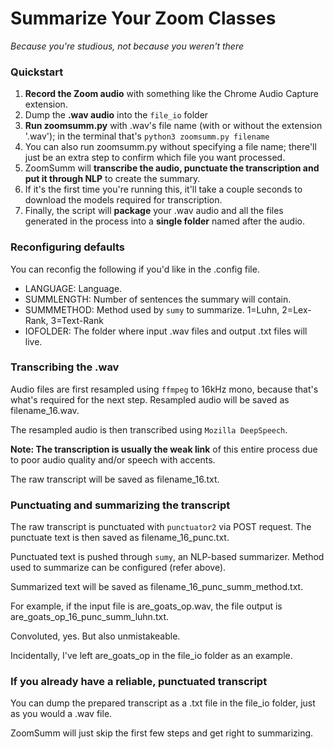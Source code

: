 # Summarize Your Zoom Classes
*Because you're studious, not because you weren't there*

### Quickstart

1. **Record the Zoom audio** with something like the Chrome Audio Capture extension.
2. Dump the **.wav audio** into the ```file_io``` folder
3. **Run zoomsumm.py** with .wav's file name (with or without the extension '.wav'); in the terminal that's ```python3 zoomsumm.py filename```
4. You can also run zoomsumm.py without specifying a file name; there'll just be an extra step to confirm which file you want processed.
4. ZoomSumm will **transcribe the audio, punctuate the transcription and put it through NLP** to create the summary.
5. If it's the first time you're running this, it'll take a couple seconds to download the models required for transcription.
6. Finally, the script will **package** your .wav audio and all the files generated in the process into a **single folder** named after the audio.

### Reconfiguring defaults

You can reconfig the following if you'd like in the .config file.

- LANGUAGE: Language.
- SUMMLENGTH: Number of sentences the summary will contain.
- SUMMMETHOD: Method used by ```sumy``` to summarize. 1=Luhn, 2=Lex-Rank, 3=Text-Rank
- IOFOLDER: The folder where input .wav files and output .txt files will live.

### Transcribing the .wav

Audio files are first resampled using ```ffmpeg``` to 16kHz mono, because that's what's required for the next step. Resampled audio will be saved as filename_16.wav.

The resampled audio is then transcribed using ```Mozilla DeepSpeech```.

**Note: The transcription is usually the weak link** of this entire process due to poor audio quality and/or speech with accents.

The raw transcript will be saved as filename_16.txt.

### Punctuating and summarizing the transcript

The raw transcript is punctuated with ```punctuator2``` via POST request. The punctuate text is then saved as filename_16_punc.txt.

Punctuated text is pushed through ```sumy```, an NLP-based summarizer. Method used to summarize can be configured (refer above).

Summarized text will be saved as filename_16_punc_summ_method.txt.

For example, if the input file is are_goats_op.wav, the file output is are_goats_op_16_punc_summ_luhn.txt.

Convoluted, yes. But also unmistakeable.

Incidentally, I've left are_goats_op in the file_io folder as an example.

### If you already have a reliable, punctuated transcript

You can dump the prepared transcript as a .txt file in the file_io folder, just as you would a .wav file.

ZoomSumm will just skip the first few steps and get right to summarizing.